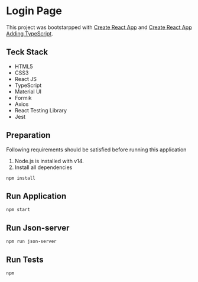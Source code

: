 # Login Page
This project was bootstarpped with 
[Create React App](https://github.com/facebook/create-react-app) and
[Create React App Adding TypeScript](https://create-react-app.dev/docs/adding-typescript/).

## Teck Stack
- HTML5
- CSS3
- React JS
- TypeScript
- Material UI
- Formik
- Axios
- React Testing Library
- Jest

## Preparation
Following requirements should be satisfied before running this application
1. Node.js is installed with v14.
2. Install all dependencies
```
npm install
```
## Run Application
```
npm start
```

## Run Json-server
```
npm run json-server
```

## Run Tests
```
npm 
```